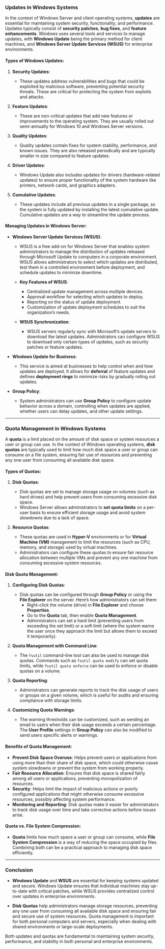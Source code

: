 ### **Updates in Windows Systems**

In the context of Windows Server and client operating systems, **updates** are essential for maintaining system security, functionality, and performance. Updates typically consist of **security patches**, **bug fixes**, and **feature enhancements**. Windows uses several tools and services to manage updates, with **Windows Update** being the primary method for client machines, and **Windows Server Update Services (WSUS)** for enterprise environments.

#### **Types of Windows Updates**:

1. **Security Updates**:
    
    - These updates address vulnerabilities and bugs that could be exploited by malicious software, preventing potential security threats. These are critical for protecting the system from exploits and attacks.
2. **Feature Updates**:
    
    - These are non-critical updates that add new features or improvements to the operating system. They are usually rolled out semi-annually for Windows 10 and Windows Server versions.
3. **Quality Updates**:
    
    - Quality updates contain fixes for system stability, performance, and known issues. They are also released periodically and are typically smaller in size compared to feature updates.
4. **Driver Updates**:
    
    - Windows Update also includes updates for drivers (hardware-related updates) to ensure proper functionality of the system hardware like printers, network cards, and graphics adapters.
5. **Cumulative Updates**:
    
    - These updates include all previous updates in a single package, so the system is fully updated by installing the latest cumulative update. Cumulative updates are a way to streamline the update process.

#### **Managing Updates in Windows Server**:

- **Windows Server Update Services (WSUS)**:
    
    - WSUS is a free add-on for Windows Server that enables system administrators to manage the distribution of updates released through Microsoft Update to computers in a corporate environment. WSUS allows administrators to select which updates are distributed, test them in a controlled environment before deployment, and schedule updates to minimize downtime.
        
    - **Key Features of WSUS**:
        
        - Centralized update management across multiple devices.
        - Approval workflow for selecting which updates to deploy.
        - Reporting on the status of update deployment.
        - Customization of update deployment schedules to suit the organization’s needs.
    - **WSUS Synchronization**:
        
        - WSUS servers regularly sync with Microsoft’s update servers to download the latest updates. Administrators can configure WSUS to download only certain types of updates, such as security patches or feature updates.
- **Windows Update for Business**:
    
    - This service is aimed at businesses to help control when and how updates are deployed. It allows for **deferral** of feature updates and defines **deployment rings** to minimize risks by gradually rolling out updates.
- **Group Policy**:
    
    - System administrators can use **Group Policy** to configure update behavior across a domain, controlling when updates are applied, whether users can delay updates, and other update settings.

---

### **Quota Management in Windows Systems**

A **quota** is a limit placed on the amount of disk space or system resources a user or group can use. In the context of Windows operating systems, **disk quotas** are typically used to limit how much disk space a user or group can consume on a file system, ensuring fair use of resources and preventing any one user from consuming all available disk space.

#### **Types of Quotas**:

1. **Disk Quotas**:
    
    - Disk quotas are set to manage storage usage on volumes (such as hard drives) and help prevent users from consuming excessive disk space.
    - Windows Server allows administrators to **set quota limits** on a per-user basis to ensure efficient storage usage and avoid system slowdowns due to a lack of space.
2. **Resource Quotas**:
    
    - These quotas are used in **Hyper-V** environments or for **Virtual Machine (VM)** management to limit the resources (such as CPU, memory, and storage) used by virtual machines.
    - Administrators can configure these quotas to ensure fair resource allocation between multiple VMs and prevent any one machine from consuming excessive system resources.

#### **Disk Quota Management**:

1. **Configuring Disk Quotas**:
    
    - Disk quotas can be configured through **Group Policy** or using the **File Explorer** on the server. Here’s how administrators can set them:
        - Right-click the volume (drive) in **File Explorer** and choose **Properties**.
        - Go to the **Quota** tab, then enable **Quota Management**.
        - Administrators can set a hard limit (preventing users from exceeding the set limit) or a soft limit (where the system warns the user once they approach the limit but allows them to exceed it temporarily).
2. **Quota Management with Command Line**:
    
    - The `fsutil` command-line tool can also be used to manage disk quotas. Commands such as `fsutil quota modify` can set quota limits, while `fsutil quota enforce` can be used to enforce or disable quotas on a volume.
3. **Quota Reporting**:
    
    - Administrators can generate reports to track the disk usage of users or groups on a given volume, which is useful for audits and ensuring compliance with storage limits.
4. **Customizing Quota Warnings**:
    
    - The warning thresholds can be customized, such as sending an email to users when their disk usage exceeds a certain percentage. The **User Profile** settings in **Group Policy** can also be modified to send users specific alerts or warnings.

#### **Benefits of Quota Management**:

- **Prevent Disk Space Overuse**: Helps prevent users or applications from using more than their share of disk space, which could otherwise cause system slowdowns or prevent the system from working properly.
- **Fair Resource Allocation**: Ensures that disk space is shared fairly among all users or applications, preventing monopolization of resources.
- **Security**: Helps limit the impact of malicious actions or poorly configured applications that might otherwise consume excessive resources, possibly affecting system performance.
- **Monitoring and Reporting**: Disk quotas make it easier for administrators to track disk usage over time and take corrective actions before issues arise.

#### **Quota vs. File System Compression**:

- **Quota** limits how much space a user or group can consume, while **File System Compression** is a way of reducing the space occupied by files. Combining both can be a practical approach to managing disk space efficiently.

---

### **Conclusion**

- **Windows Update** and **WSUS** are essential for keeping systems updated and secure. Windows Update ensures that individual machines stay up-to-date with critical patches, while WSUS provides centralized control over updates in enterprise environments.
    
- **Disk Quotas** help administrators manage storage resources, preventing any one user from consuming all available disk space and ensuring fair and secure use of system resources. Quota management is important for both personal computers and servers, especially when dealing with shared environments or large-scale deployments.
    

Both updates and quotas are fundamental to maintaining system security, performance, and stability in both personal and enterprise environments.